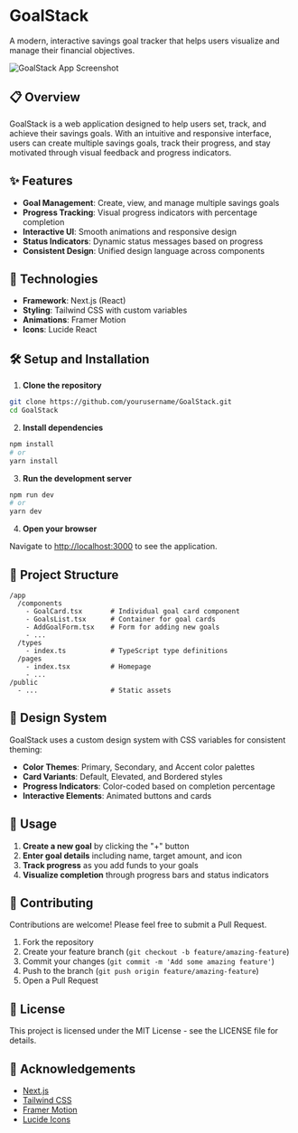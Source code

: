 # GoalStack

A modern, interactive savings goal tracker that helps users visualize and manage their financial objectives.

![GoalStack App Screenshot](./public/screenshot.png)

## 📋 Overview

GoalStack is a web application designed to help users set, track, and achieve their savings goals. With an intuitive and responsive interface, users can create multiple savings goals, track their progress, and stay motivated through visual feedback and progress indicators.

## ✨ Features

- **Goal Management**: Create, view, and manage multiple savings goals
- **Progress Tracking**: Visual progress indicators with percentage completion
- **Interactive UI**: Smooth animations and responsive design
- **Status Indicators**: Dynamic status messages based on progress
- **Consistent Design**: Unified design language across components

## 🚀 Technologies

- **Framework**: Next.js (React)
- **Styling**: Tailwind CSS with custom variables
- **Animations**: Framer Motion
- **Icons**: Lucide React

## 🛠️ Setup and Installation

1. **Clone the repository**

```bash
git clone https://github.com/yourusername/GoalStack.git
cd GoalStack
```

2. **Install dependencies**

```bash
npm install
# or
yarn install
```

3. **Run the development server**

```bash
npm run dev
# or
yarn dev
```

4. **Open your browser**

Navigate to [http://localhost:3000](http://localhost:3000) to see the application.

## 📂 Project Structure

```
/app
  /components
    - GoalCard.tsx       # Individual goal card component
    - GoalsList.tsx      # Container for goal cards
    - AddGoalForm.tsx    # Form for adding new goals
    - ...
  /types
    - index.ts           # TypeScript type definitions
  /pages
    - index.tsx          # Homepage
    - ...
/public
  - ...                  # Static assets
```

## 🎨 Design System

GoalStack uses a custom design system with CSS variables for consistent theming:

- **Color Themes**: Primary, Secondary, and Accent color palettes
- **Card Variants**: Default, Elevated, and Bordered styles
- **Progress Indicators**: Color-coded based on completion percentage
- **Interactive Elements**: Animated buttons and cards

## 🔧 Usage

1. **Create a new goal** by clicking the "+" button
2. **Enter goal details** including name, target amount, and icon
3. **Track progress** as you add funds to your goals
4. **Visualize completion** through progress bars and status indicators

## 🤝 Contributing

Contributions are welcome! Please feel free to submit a Pull Request.

1. Fork the repository
2. Create your feature branch (`git checkout -b feature/amazing-feature`)
3. Commit your changes (`git commit -m 'Add some amazing feature'`)
4. Push to the branch (`git push origin feature/amazing-feature`)
5. Open a Pull Request

## 📄 License

This project is licensed under the MIT License - see the LICENSE file for details.

## 🙏 Acknowledgements

- [Next.js](https://nextjs.org/)
- [Tailwind CSS](https://tailwindcss.com/)
- [Framer Motion](https://www.framer.com/motion/)
- [Lucide Icons](https://lucide.dev/)
